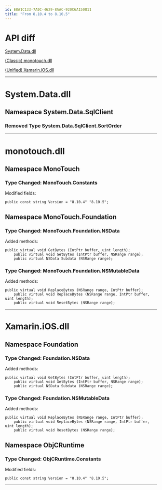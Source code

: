 ```yaml
---
id: E8A1C133-7A0C-4629-8AAC-920C6A150811
title: "From 8.10.4 to 8.10.5"
---
```


# API diff

 [System.Data.dll](#System.Data)

   


 [(Classic) monotouch.dll](#compat/monotouch)

   


 [(Unified) Xamarin.iOS.dll](#reference/Xamarin.iOS)

   


   


 <hr>

<h1 id='System.Data'>System.Data.dll</h1>

## Namespace System.Data.SqlClient

### Removed Type System.Data.SqlClient.SortOrder    
 <hr>

<h1 id='compat/monotouch'>monotouch.dll</h1>

## Namespace MonoTouch

### Type Changed: MonoTouch.Constants

Modified fields:

```
public const string Version = "8.10.4" "8.10.5";
```

## Namespace MonoTouch.Foundation

### Type Changed: MonoTouch.Foundation.NSData

Added methods:

```
public virtual void GetBytes (IntPtr buffer, uint length);
	public virtual void GetBytes (IntPtr buffer, NSRange range);
	public virtual NSData Subdata (NSRange range);
```

### Type Changed: MonoTouch.Foundation.NSMutableData

Added methods:

```
public virtual void ReplaceBytes (NSRange range, IntPtr buffer);
	public virtual void ReplaceBytes (NSRange range, IntPtr buffer, uint length);
	public virtual void ResetBytes (NSRange range);
```

   


 <hr>

<h1 id='reference/Xamarin.iOS'>Xamarin.iOS.dll</h1>

## Namespace Foundation

### Type Changed: Foundation.NSData

Added methods:

```
public virtual void GetBytes (IntPtr buffer, uint length);
	public virtual void GetBytes (IntPtr buffer, NSRange range);
	public virtual NSData Subdata (NSRange range);
```

### Type Changed: Foundation.NSMutableData

Added methods:

```
public virtual void ReplaceBytes (NSRange range, IntPtr buffer);
	public virtual void ReplaceBytes (NSRange range, IntPtr buffer, uint length);
	public virtual void ResetBytes (NSRange range);
```

## Namespace ObjCRuntime

### Type Changed: ObjCRuntime.Constants

Modified fields:

```
public const string Version = "8.10.4" "8.10.5";
```

   


 <hr>
